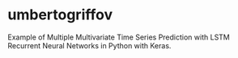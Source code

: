 # umbertogriffov
Example of Multiple Multivariate Time Series Prediction with LSTM Recurrent Neural Networks in Python with Keras.
